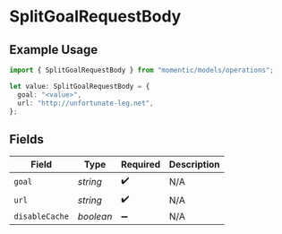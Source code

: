 # SplitGoalRequestBody

## Example Usage

```typescript
import { SplitGoalRequestBody } from "momentic/models/operations";

let value: SplitGoalRequestBody = {
  goal: "<value>",
  url: "http://unfortunate-leg.net",
};
```

## Fields

| Field              | Type               | Required           | Description        |
| ------------------ | ------------------ | ------------------ | ------------------ |
| `goal`             | *string*           | :heavy_check_mark: | N/A                |
| `url`              | *string*           | :heavy_check_mark: | N/A                |
| `disableCache`     | *boolean*          | :heavy_minus_sign: | N/A                |